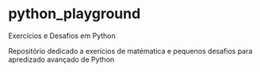 # python_playground
Exercícios e Desafios em Python

Repositório dedicado a exerícios de matématica e pequenos desafios para apredizado avançado de Python
